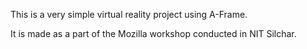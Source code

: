This is a very simple virtual reality project using A-Frame.

It is made as a part of the Mozilla workshop conducted in NIT Silchar.
